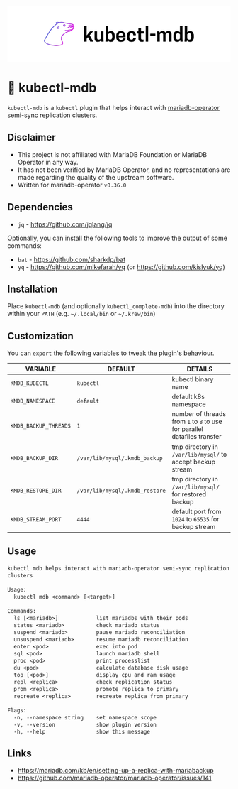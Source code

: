![kubectl-mdb project cover](img/cover.png)

# 🦭 kubectl-mdb

`kubectl-mdb` is a `kubectl` plugin that helps interact with [mariadb-operator](https://github.com/mariadb-operator) semi-sync replication clusters.

## Disclaimer

* This project is not affiliated with MariaDB Foundation or MariaDB Operator in any way.
* It has not been verified by MariaDB Operator, and no representations are made regarding the quality of the upstream software.
* Written for mariadb-operator `v0.36.0`

## Dependencies

* `jq` - https://github.com/jqlang/jq

Optionally, you can install the following tools to improve the output of some commands:

* `bat` - https://github.com/sharkdp/bat
* `yq` -  https://github.com/mikefarah/yq (or https://github.com/kislyuk/yq)

## Installation

Place `kubectl-mdb` (and optionally `kubectl_complete-mdb`) into the directory within your `PATH` (e.g. `~/.local/bin` or `~/.krew/bin`)

## Customization

You can `export` the following variables to tweak the plugin's behaviour.

| VARIABLE              | DEFAULT                        | DETAILS                                                                    |
|-----------------------|--------------------------------|----------------------------------------------------------------------------|
| `KMDB_KUBECTL`        | `kubectl`                      | kubectl binary name                                                        |
| `KMDB_NAMESPACE`      | `default`                      | default k8s namespace                                                      |
| `KMDB_BACKUP_THREADS` | `1`                            | number of threads from `1` to `8` to use for parallel datafiles transfer   |
| `KMDB_BACKUP_DIR`     | `/var/lib/mysql/.kmdb_backup`  | tmp directory in `/var/lib/mysql/` to accept backup stream                 |
| `KMDB_RESTORE_DIR`    | `/var/lib/mysql/.kmdb_restore` | tmp directory in `/var/lib/mysql/` for restored backup                     |
| `KMDB_STREAM_PORT`    | `4444`                         | default port from `1024` to `65535` for backup stream                      |

## Usage

```
kubectl mdb helps interact with mariadb-operator semi-sync replication clusters

Usage:
  kubectl mdb <command> [<target>]

Commands:
  ls [<mariadb>]            list mariadbs with their pods
  status <mariadb>          check mariadb status
  suspend <mariadb>         pause mariadb reconciliation
  unsuspend <mariadb>       resume mariadb reconciliation
  enter <pod>               exec into pod
  sql <pod>                 launch mariadb shell
  proc <pod>                print processlist
  du <pod>                  calculate database disk usage
  top [<pod>]               display cpu and ram usage
  repl <replica>            check replication status
  prom <replica>            promote replica to primary
  recreate <replica>        recreate replica from primary

Flags:
  -n, --namespace string    set namespace scope
  -v, --version             show plugin version
  -h, --help                show this message
```

## Links

* https://mariadb.com/kb/en/setting-up-a-replica-with-mariabackup
* https://github.com/mariadb-operator/mariadb-operator/issues/141
